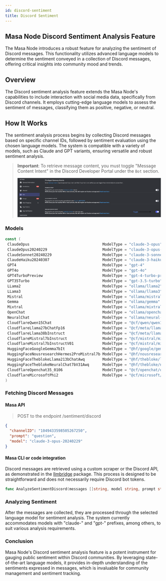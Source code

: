 ```yaml
---
id: discord-sentiment
title: Discord Sentiment
---
```


## Masa Node Discord Sentiment Analysis Feature

The Masa Node introduces a robust feature for analyzing the sentiment of Discord messages. This functionality utilizes advanced language models to determine the sentiment conveyed in a collection of Discord messages, offering critical insights into community mood and trends.

## Overview

The Discord sentiment analysis feature extends the Masa Node's capabilities to include interaction with social media data, specifically from Discord channels. It employs cutting-edge language models to assess the sentiment of messages, classifying them as positive, negative, or neutral.

## How It Works

The sentiment analysis process begins by collecting Discord messages based on specific channel IDs, followed by sentiment evaluation using the chosen language models. The system is compatible with a variety of models, such as Claude and GPT variants, ensuring versatile and robust sentiment analysis.

> **Important**: To retrieve message content, you must toggle "Message Content Intent" in the Discord Developer Portal under the `Bot` section.
>
> ![Message Content Intent](../images/discord-message-content-intent.png)

### Models

```go
const (
 ClaudeOpus                                 ModelType = "claude-3-opus"
 ClaudeOpus20240229                         ModelType = "claude-3-opus-20240229"
 ClaudeSonnet20240229                       ModelType = "claude-3-sonnet-20240229"
 ClaudeHaiku20240307                        ModelType = "claude-3-haiku-20240307"
 GPT4                                       ModelType = "gpt-4"
 GPT4o                                      ModelType = "gpt-4o"
 GPT4TurboPreview                           ModelType = "gpt-4-turbo-preview"
 GPT35Turbo                                 ModelType = "gpt-3.5-turbo"
 LLama2                                     ModelType = "ollama/llama2"
 LLama3                                     ModelType = "ollama/llama3"
 Mistral                                    ModelType = "ollama/mistral"
 Gemma                                      ModelType = "ollama/gemma"
 Mixtral                                    ModelType = "ollama/mixtral"
 OpenChat                                   ModelType = "ollama/openchat"
 NeuralChat                                 ModelType = "ollama/neural-chat"
 CloudflareQwen15Chat                       ModelType = "@cf/qwen/qwen1.5-0.5b-chat"
 CloudflareLlama27bChatFp16                 ModelType = "@cf/meta/llama-2-7b-chat-fp16"
 CloudflareLlama38bInstruct                 ModelType = "@cf/meta/llama-3-8b-instruct"
 CloudflareMistral7bInstruct                ModelType = "@cf/mistral/mistral-7b-instruct"
 CloudflareMistral7bInstructV01             ModelType = "@cf/mistral/mistral-7b-instruct-v0.1"
 HuggingFaceGoogleGemma7bIt                 ModelType = "@hf/google/gemma-7b-it"
 HuggingFaceNousresearchHermes2ProMistral7b ModelType = "@hf/nousresearch/hermes-2-pro-mistral-7b"
 HuggingFaceTheblokeLlama213bChatAwq        ModelType = "@hf/thebloke/llama-2-13b-chat-awq"
 HuggingFaceTheblokeNeuralChat7bV31Awq      ModelType = "@hf/thebloke/neural-chat-7b-v3-1-awq"
 CloudflareOpenchat35_0106                  ModelType = "@cf/openchat/openchat-3.5-0106"
 CloudflareMicrosoftPhi2                    ModelType = "@cf/microsoft/phi-2"
)
```

### Fetching Discord Messages

#### Masa API

> POST to the endpoint /sentiment/discord

```json
{
  "channelID": "1049433598505267250",
  "prompt": "question",
  "model": "claude-3-opus-20240229"
}
```

#### Masa CLI or code integration

Discord messages are retrieved using a custom scraper or the Discord API, as demonstrated in the [llmbridge](file:///path/to/masa/masa-oracle/pkg/llmbridge/sentiment_discord.go#L123) package. This process is designed to be straightforward and does not necessarily require Discord bot tokens.

```go
func AnalyzeSentimentDiscord(messages []string, model string, prompt string) (string, string, error) { ... }
```

### Analyzing Sentiment

After the messages are collected, they are processed through the selected language model for sentiment analysis. The system currently accommodates models with "claude-" and "gpt-" prefixes, among others, to suit various analysis requirements.

### Conclusion

Masa Node's Discord sentiment analysis feature is a potent instrument for gauging public sentiment within Discord communities. By leveraging state-of-the-art language models, it provides in-depth understanding of the sentiments expressed in messages, which is invaluable for community management and sentiment tracking.
